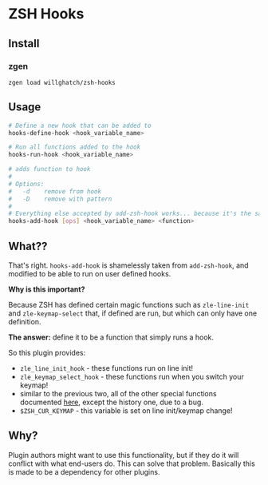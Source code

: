 ZSH Hooks
=========

Install
-------

### zgen

```
zgen load willghatch/zsh-hooks
```

Usage
-----

```sh
# Define a new hook that can be added to
hooks-define-hook <hook_variable_name>

# Run all functions added to the hook
hooks-run-hook <hook_variable_name>

# adds function to hook
#
# Options:
#   -d    remove from hook
#   -D    remove with pattern
#
# Everything else accepted by add-zsh-hook works... because it's the same
hooks-add-hook [ops] <hook_variable_name> <function>
```

What??
------

That's right. `hooks-add-hook` is shamelessly taken from `add-zsh-hook`, and modified to be able to run on user defined hooks.

**Why is this important?**

Because ZSH has defined certain magic functions such as `zle-line-init` and `zle-keymap-select` that, if defined are run, but which can only have one definition.

**The answer:** define it to be a function that simply runs a hook.

So this plugin provides:

- `zle_line_init_hook` - these functions run on line init!
- `zle_keymap_select_hook` - these functions run when you switch your keymap!
- similar to the previous two, all of the other special functions documented [here](http://zsh.sourceforge.net/Doc/Release/Zsh-Line-Editor.html#Special-Widgets), except the history one, due to a bug.
- `$ZSH_CUR_KEYMAP` - this variable is set on line init/keymap change!

Why?
----

Plugin authors might want to use this functionality, but if they do it will conflict with what end-users do. This can solve that problem. Basically this is made to be a dependency for other plugins.
